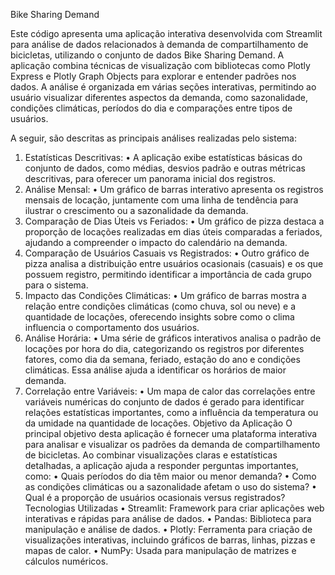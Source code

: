 Bike Sharing Demand

Este código apresenta uma aplicação interativa desenvolvida com Streamlit para análise de dados relacionados à demanda de compartilhamento de bicicletas, utilizando o conjunto de dados Bike Sharing Demand. A aplicação combina técnicas de visualização com bibliotecas como Plotly Express e Plotly Graph Objects para explorar e entender padrões nos dados. A análise é organizada em várias seções interativas, permitindo ao usuário visualizar diferentes aspectos da demanda, como sazonalidade, condições climáticas, períodos do dia e comparações entre tipos de usuários.

A seguir, são descritas as principais análises realizadas pelo sistema:
1.	Estatísticas Descritivas:
•	A aplicação exibe estatísticas básicas do conjunto de dados, como médias, desvios padrão e outras métricas descritivas, para oferecer um panorama inicial dos registros.
2.	Análise Mensal:
•	Um gráfico de barras interativo apresenta os registros mensais de locação, juntamente com uma linha de tendência para ilustrar o crescimento ou a sazonalidade da demanda.
3.	Comparação de Dias Úteis vs Feriados:
•	Um gráfico de pizza destaca a proporção de locações realizadas em dias úteis comparadas a feriados, ajudando a compreender o impacto do calendário na demanda.
4.	Comparação de Usuários Casuais vs Registrados:
•	Outro gráfico de pizza analisa a distribuição entre usuários ocasionais (casuais) e os que possuem registro, permitindo identificar a importância de cada grupo para o sistema.
5.	Impacto das Condições Climáticas:
•	Um gráfico de barras mostra a relação entre condições climáticas (como chuva, sol ou neve) e a quantidade de locações, oferecendo insights sobre como o clima influencia o comportamento dos usuários.
6.	Análise Horária:
•	Uma série de gráficos interativos analisa o padrão de locações por hora do dia, categorizando os registros por diferentes fatores, como dia da semana, feriado, estação do ano e condições climáticas. Essa análise ajuda a identificar os horários de maior demanda.
7.	Correlação entre Variáveis:
•	Um mapa de calor das correlações entre variáveis numéricas do conjunto de dados é gerado para identificar relações estatísticas importantes, como a influência da temperatura ou da umidade na quantidade de locações.
Objetivo da Aplicação
O principal objetivo desta aplicação é fornecer uma plataforma interativa para analisar e visualizar os padrões da demanda de compartilhamento de bicicletas. Ao combinar visualizações claras e estatísticas detalhadas, a aplicação ajuda a responder perguntas importantes, como:
•	Quais períodos do dia têm maior ou menor demanda?
•	Como as condições climáticas ou a sazonalidade afetam o uso do sistema?
•	Qual é a proporção de usuários ocasionais versus registrados?
Tecnologias Utilizadas
•	Streamlit: Framework para criar aplicações web interativas e rápidas para análise de dados.
•	Pandas: Biblioteca para manipulação e análise de dados.
•	Plotly: Ferramenta para criação de visualizações interativas, incluindo gráficos de barras, linhas, pizzas e mapas de calor.
•	NumPy: Usada para manipulação de matrizes e cálculos numéricos.